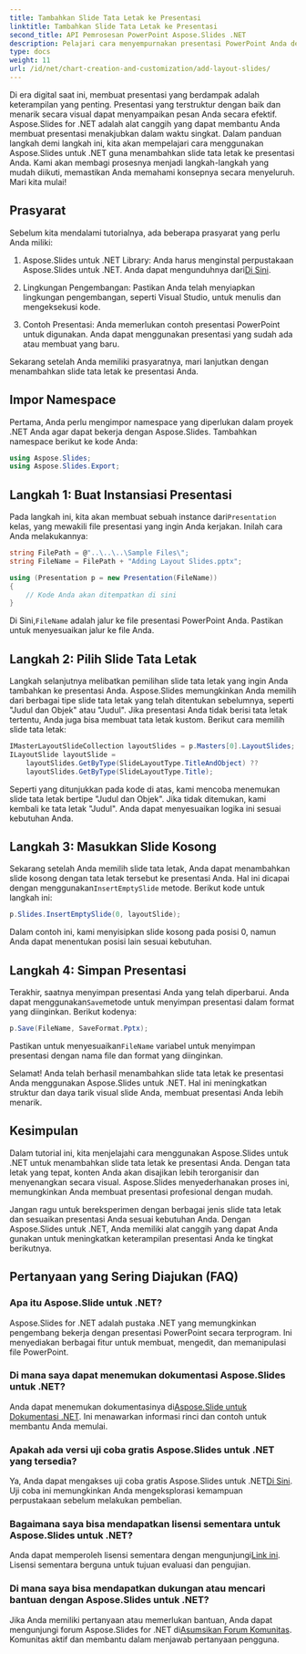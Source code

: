 ```yaml
---
title: Tambahkan Slide Tata Letak ke Presentasi
linktitle: Tambahkan Slide Tata Letak ke Presentasi
second_title: API Pemrosesan PowerPoint Aspose.Slides .NET
description: Pelajari cara menyempurnakan presentasi PowerPoint Anda dengan Aspose.Slides untuk .NET. Tambahkan slide tata letak untuk sentuhan profesional.
type: docs
weight: 11
url: /id/net/chart-creation-and-customization/add-layout-slides/
---
```


Di era digital saat ini, membuat presentasi yang berdampak adalah keterampilan yang penting. Presentasi yang terstruktur dengan baik dan menarik secara visual dapat menyampaikan pesan Anda secara efektif. Aspose.Slides for .NET adalah alat canggih yang dapat membantu Anda membuat presentasi menakjubkan dalam waktu singkat. Dalam panduan langkah demi langkah ini, kita akan mempelajari cara menggunakan Aspose.Slides untuk .NET guna menambahkan slide tata letak ke presentasi Anda. Kami akan membagi prosesnya menjadi langkah-langkah yang mudah diikuti, memastikan Anda memahami konsepnya secara menyeluruh. Mari kita mulai!

## Prasyarat

Sebelum kita mendalami tutorialnya, ada beberapa prasyarat yang perlu Anda miliki:

1.  Aspose.Slides untuk .NET Library: Anda harus menginstal perpustakaan Aspose.Slides untuk .NET. Anda dapat mengunduhnya dari[Di Sini](https://releases.aspose.com/slides/net/).

2. Lingkungan Pengembangan: Pastikan Anda telah menyiapkan lingkungan pengembangan, seperti Visual Studio, untuk menulis dan mengeksekusi kode.

3. Contoh Presentasi: Anda memerlukan contoh presentasi PowerPoint untuk digunakan. Anda dapat menggunakan presentasi yang sudah ada atau membuat yang baru.

Sekarang setelah Anda memiliki prasyaratnya, mari lanjutkan dengan menambahkan slide tata letak ke presentasi Anda.

## Impor Namespace

Pertama, Anda perlu mengimpor namespace yang diperlukan dalam proyek .NET Anda agar dapat bekerja dengan Aspose.Slides. Tambahkan namespace berikut ke kode Anda:

```csharp
using Aspose.Slides;
using Aspose.Slides.Export;
```

## Langkah 1: Buat Instansiasi Presentasi

 Pada langkah ini, kita akan membuat sebuah instance dari`Presentation` kelas, yang mewakili file presentasi yang ingin Anda kerjakan. Inilah cara Anda melakukannya:

```csharp
string FilePath = @"..\..\..\Sample Files\";
string FileName = FilePath + "Adding Layout Slides.pptx";

using (Presentation p = new Presentation(FileName))
{
    // Kode Anda akan ditempatkan di sini
}
```

 Di Sini,`FileName` adalah jalur ke file presentasi PowerPoint Anda. Pastikan untuk menyesuaikan jalur ke file Anda.

## Langkah 2: Pilih Slide Tata Letak

Langkah selanjutnya melibatkan pemilihan slide tata letak yang ingin Anda tambahkan ke presentasi Anda. Aspose.Slides memungkinkan Anda memilih dari berbagai tipe slide tata letak yang telah ditentukan sebelumnya, seperti "Judul dan Objek" atau "Judul". Jika presentasi Anda tidak berisi tata letak tertentu, Anda juga bisa membuat tata letak kustom. Berikut cara memilih slide tata letak:

```csharp
IMasterLayoutSlideCollection layoutSlides = p.Masters[0].LayoutSlides;
ILayoutSlide layoutSlide =
    layoutSlides.GetByType(SlideLayoutType.TitleAndObject) ??
    layoutSlides.GetByType(SlideLayoutType.Title);
```

Seperti yang ditunjukkan pada kode di atas, kami mencoba menemukan slide tata letak bertipe "Judul dan Objek". Jika tidak ditemukan, kami kembali ke tata letak "Judul". Anda dapat menyesuaikan logika ini sesuai kebutuhan Anda.

## Langkah 3: Masukkan Slide Kosong

 Sekarang setelah Anda memilih slide tata letak, Anda dapat menambahkan slide kosong dengan tata letak tersebut ke presentasi Anda. Hal ini dicapai dengan menggunakan`InsertEmptySlide` metode. Berikut kode untuk langkah ini:

```csharp
p.Slides.InsertEmptySlide(0, layoutSlide);
```

Dalam contoh ini, kami menyisipkan slide kosong pada posisi 0, namun Anda dapat menentukan posisi lain sesuai kebutuhan.

## Langkah 4: Simpan Presentasi

 Terakhir, saatnya menyimpan presentasi Anda yang telah diperbarui. Anda dapat menggunakan`Save`metode untuk menyimpan presentasi dalam format yang diinginkan. Berikut kodenya:

```csharp
p.Save(FileName, SaveFormat.Pptx);
```

 Pastikan untuk menyesuaikan`FileName` variabel untuk menyimpan presentasi dengan nama file dan format yang diinginkan.

Selamat! Anda telah berhasil menambahkan slide tata letak ke presentasi Anda menggunakan Aspose.Slides untuk .NET. Hal ini meningkatkan struktur dan daya tarik visual slide Anda, membuat presentasi Anda lebih menarik.

## Kesimpulan

Dalam tutorial ini, kita menjelajahi cara menggunakan Aspose.Slides untuk .NET untuk menambahkan slide tata letak ke presentasi Anda. Dengan tata letak yang tepat, konten Anda akan disajikan lebih terorganisir dan menyenangkan secara visual. Aspose.Slides menyederhanakan proses ini, memungkinkan Anda membuat presentasi profesional dengan mudah.

Jangan ragu untuk bereksperimen dengan berbagai jenis slide tata letak dan sesuaikan presentasi Anda sesuai kebutuhan Anda. Dengan Aspose.Slides untuk .NET, Anda memiliki alat canggih yang dapat Anda gunakan untuk meningkatkan keterampilan presentasi Anda ke tingkat berikutnya.

## Pertanyaan yang Sering Diajukan (FAQ)

### Apa itu Aspose.Slide untuk .NET?
Aspose.Slides for .NET adalah pustaka .NET yang memungkinkan pengembang bekerja dengan presentasi PowerPoint secara terprogram. Ini menyediakan berbagai fitur untuk membuat, mengedit, dan memanipulasi file PowerPoint.

### Di mana saya dapat menemukan dokumentasi Aspose.Slides untuk .NET?
 Anda dapat menemukan dokumentasinya di[Aspose.Slide untuk Dokumentasi .NET](https://reference.aspose.com/slides/net/). Ini menawarkan informasi rinci dan contoh untuk membantu Anda memulai.

### Apakah ada versi uji coba gratis Aspose.Slides untuk .NET yang tersedia?
 Ya, Anda dapat mengakses uji coba gratis Aspose.Slides untuk .NET[Di Sini](https://releases.aspose.com/). Uji coba ini memungkinkan Anda mengeksplorasi kemampuan perpustakaan sebelum melakukan pembelian.

### Bagaimana saya bisa mendapatkan lisensi sementara untuk Aspose.Slides untuk .NET?
 Anda dapat memperoleh lisensi sementara dengan mengunjungi[Link ini](https://purchase.aspose.com/temporary-license/). Lisensi sementara berguna untuk tujuan evaluasi dan pengujian.

### Di mana saya bisa mendapatkan dukungan atau mencari bantuan dengan Aspose.Slides untuk .NET?
 Jika Anda memiliki pertanyaan atau memerlukan bantuan, Anda dapat mengunjungi forum Aspose.Slides for .NET di[Asumsikan Forum Komunitas](https://forum.aspose.com/). Komunitas aktif dan membantu dalam menjawab pertanyaan pengguna.